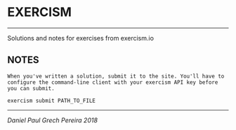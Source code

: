# EXERCISM
---

Solutions and notes for exercises from exercism.io

## NOTES

```
When you've written a solution, submit it to the site. You'll have to configure the command-line client with your exercism API key before you can submit.

exercism submit PATH_TO_FILE
```

---
_*Daniel Paul Grech Pereira 2018*_
